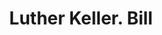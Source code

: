 ---
doi: 10.7916/D8XK9SQM
date_other: '1890'
date_other_textual: 1890-1899
form: printed ephemera
genre:
- Invoices
name:
- Luther Keller
object_in_context_url: https://biggert.cul.columbia.edu/items/view/ave_biggert_01709
subject_hierarchical_geographic:
- Scranton, Pennsylvania, United States
subject_name:
- Luther Keller
title: Luther Keller. Bill
sort_title: Luther Keller. Bill
call_number: ave_biggert_01709
coordinates:
- 41.410555555555554,-75.6675
pid: ave_biggert_01709
identifiers: ave_biggert_01709
thumbnail: https://derivativo-3.library.columbia.edu/iiif/2/ldpd:490756/full/!256,256/0/native.jpg
permalink: /biggert/ave_biggert_01709/
layout: iiif-image-page
---